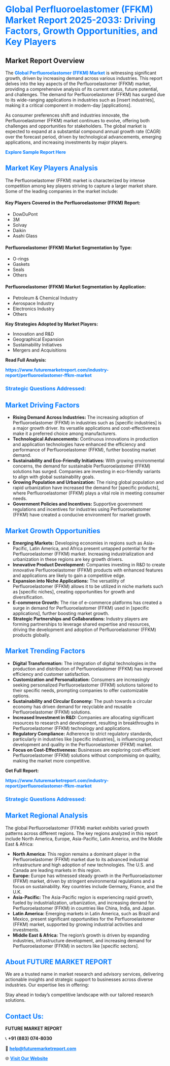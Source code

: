 <h1 style="color: #007BFF;">Global Perfluoroelastomer (FFKM) Market Report 2025-2033: Driving Factors, Growth Opportunities, and Key Players</h1>

<section id="overview">
<h2>Market Report Overview</h2>
<p>The <a href="https://www.futuremarketreport.com/industry-report/perfluoroelastomer-ffkm-market" style="color: #007BFF; text-decoration: none;"><strong>Global Perfluoroelastomer (FFKM) Market</strong></a> is witnessing significant growth, driven by increasing demand across various industries. This report delves into the key aspects of the Perfluoroelastomer (FFKM) market, providing a comprehensive analysis of its current status, future potential, and challenges. The demand for Perfluoroelastomer (FFKM) has surged due to its wide-ranging applications in industries such as [insert industries], making it a critical component in modern-day [applications].</p>
<p>As consumer preferences shift and industries innovate, the Perfluoroelastomer (FFKM) market continues to evolve, offering both challenges and opportunities for stakeholders. The global market is expected to expand at a substantial compound annual growth rate (CAGR) over the forecast period, driven by technological advancements, emerging applications, and increasing investments by major players.</p>
</section>

<section id="overview">
<p><a href="https://www.futuremarketreport.com/request-sample/reportId=26326" style="color: #007BFF; text-decoration: none;"><strong>Explore Sample Report Here</strong></a></p>
</section>

<section id="key-players">
<h2 style="color: #007BFF;">Market Key Players Analysis</h2>
<p>The Perfluoroelastomer (FFKM) market is characterized by intense competition among key players striving to capture a larger market share. Some of the leading companies in the market include:</p>
<h4>Key Players Covered in the Perfluoroelastomer (FFKM) Report:</h4>
<ul><li>DowDuPont</li><li>3M</li><li>Solvay</li><li>Daikin</li><li>Asahi Glass</li></ul>
<h4>Perfluoroelastomer (FFKM) Market Segmentation by Type:</h4>
<ul><li>O-rings</li><li>Gaskets</li><li>Seals</li><li>Others</li></ul>

<h4>Perfluoroelastomer (FFKM) Market Segmentation by Application:</h4>
<ul><li>Petroleum &amp; Chemical Industry</li><li>Aerospace Industry</li><li>Electronics Industry</li><li>Others</li></ul>
<p><strong>Key Strategies Adopted by Market Players:</strong></p>
<ul>
<li>Innovation and R&D</li>
<li>Geographical Expansion</li>
<li>Sustainability Initiatives</li>
<li>Mergers and Acquisitions</li>
</ul>
</section>

<section>
<p><strong>Read Full Analysis: </strong></p><a href="https://www.futuremarketreport.com/industry-report/perfluoroelastomer-ffkm-market" style="color: #007BFF; text-decoration: none;"><strong>https://www.futuremarketreport.com/industry-report/perfluoroelastomer-ffkm-market</strong></a>
<h3 style="color: #007BFF;">Strategic Questions Addressed:</h3>
</section>

<section id="driving-factors">
<h2 style="color: #007BFF;">Market Driving Factors</h2>
<ul>
<li><strong>Rising Demand Across Industries:</strong> The increasing adoption of Perfluoroelastomer (FFKM) in industries such as [specific industries] is a major growth driver. Its versatile applications and cost-effectiveness make it a preferred choice among manufacturers.</li>
<li><strong>Technological Advancements:</strong> Continuous innovations in production and application technologies have enhanced the efficiency and performance of Perfluoroelastomer (FFKM), further boosting market demand.</li>
<li><strong>Sustainability and Eco-Friendly Initiatives:</strong> With growing environmental concerns, the demand for sustainable Perfluoroelastomer (FFKM) solutions has surged. Companies are investing in eco-friendly variants to align with global sustainability goals.</li>
<li><strong>Growing Population and Urbanization:</strong> The rising global population and rapid urbanization have increased the demand for [specific products], where Perfluoroelastomer (FFKM) plays a vital role in meeting consumer needs.</li>
<li><strong>Government Policies and Incentives:</strong> Supportive government regulations and incentives for industries using Perfluoroelastomer (FFKM) have created a conducive environment for market growth.</li>
</ul>
</section>

<section id="growth-opportunities">
<h2 style="color: #007BFF;">Market Growth Opportunities</h2>
<ul>
<li><strong>Emerging Markets:</strong> Developing economies in regions such as Asia-Pacific, Latin America, and Africa present untapped potential for the Perfluoroelastomer (FFKM) market. Increasing industrialization and urbanization in these regions are key growth drivers.</li>
<li><strong>Innovative Product Development:</strong> Companies investing in R&D to create innovative Perfluoroelastomer (FFKM) products with enhanced features and applications are likely to gain a competitive edge.</li>
<li><strong>Expansion into Niche Applications:</strong> The versatility of Perfluoroelastomer (FFKM) allows it to be utilized in niche markets such as [specific niches], creating opportunities for growth and diversification.</li>
<li><strong>E-commerce Growth:</strong> The rise of e-commerce platforms has created a surge in demand for Perfluoroelastomer (FFKM) used in [specific applications], further boosting market growth.</li>
<li><strong>Strategic Partnerships and Collaborations:</strong> Industry players are forming partnerships to leverage shared expertise and resources, driving the development and adoption of Perfluoroelastomer (FFKM) products globally.</li>
</ul>
</section>

<section id="trending-factors">
<h2 style="color: #007BFF;">Market Trending Factors</h2>
<ul>
<li><strong>Digital Transformation:</strong> The integration of digital technologies in the production and distribution of Perfluoroelastomer (FFKM) has improved efficiency and customer satisfaction.</li>
<li><strong>Customization and Personalization:</strong> Consumers are increasingly seeking personalized Perfluoroelastomer (FFKM) solutions tailored to their specific needs, prompting companies to offer customizable options.</li>
<li><strong>Sustainability and Circular Economy:</strong> The push towards a circular economy has driven demand for recyclable and reusable Perfluoroelastomer (FFKM) solutions.</li>
<li><strong>Increased Investment in R&D:</strong> Companies are allocating significant resources to research and development, resulting in breakthroughs in Perfluoroelastomer (FFKM) technology and applications.</li>
<li><strong>Regulatory Compliance:</strong> Adherence to strict regulatory standards, particularly in industries like [specific industries], is influencing product development and quality in the Perfluoroelastomer (FFKM) market.</li>
<li><strong>Focus on Cost-Effectiveness:</strong> Businesses are exploring cost-efficient Perfluoroelastomer (FFKM) solutions without compromising on quality, making the market more competitive.</li>
</ul>
</section>

<section>
<p><strong>Get Full Report: </strong></p><a href="https://www.futuremarketreport.com/industry-report/perfluoroelastomer-ffkm-market" style="color: #007BFF; text-decoration: none;"><strong>https://www.futuremarketreport.com/industry-report/perfluoroelastomer-ffkm-market</strong></a>
<h3 style="color: #007BFF;">Strategic Questions Addressed:</h3>
</section>


<section id="regional-analysis">
<h2 style="color: #007BFF;">Market Regional Analysis</h2>
<p>The global Perfluoroelastomer (FFKM) market exhibits varied growth patterns across different regions. The key regions analyzed in this report include North America, Europe, Asia-Pacific, Latin America, and the Middle East & Africa:</p>
<ul>
<li><strong>North America:</strong> This region remains a dominant player in the Perfluoroelastomer (FFKM) market due to its advanced industrial infrastructure and high adoption of new technologies. The U.S. and Canada are leading markets in this region.</li>
<li><strong>Europe:</strong> Europe has witnessed steady growth in the Perfluoroelastomer (FFKM) market, driven by stringent environmental regulations and a focus on sustainability. Key countries include Germany, France, and the U.K.</li>
<li><strong>Asia-Pacific:</strong> The Asia-Pacific region is experiencing rapid growth, fueled by industrialization, urbanization, and increasing demand for Perfluoroelastomer (FFKM) in countries like China, India, and Japan.</li>
<li><strong>Latin America:</strong> Emerging markets in Latin America, such as Brazil and Mexico, present significant opportunities for the Perfluoroelastomer (FFKM) market, supported by growing industrial activities and investments.</li>
<li><strong>Middle East & Africa:</strong> The region’s growth is driven by expanding industries, infrastructure development, and increasing demand for Perfluoroelastomer (FFKM) in sectors like [specific sectors].</li>
</ul>
</section>

<footer>
<h2 style="color: #007BFF;">About FUTURE MARKET REPORT</h2>
<p>We are a trusted name in market research and advisory services, delivering actionable insights and strategic support to businesses across diverse industries. Our expertise lies in offering:</p>

<p>Stay ahead in today’s competitive landscape with our tailored research solutions.</p>

<h2 style="color: #007BFF;">Contact Us:</h2>
<p><strong>FUTURE MARKET REPORT</strong></p>
<p>📞 <strong>+91 (883) 074-8030</strong></p>
<p>📧 <strong><a href="mailto:help@futuremarketreport.com" style="color: #007BFF;">help@futuremarketreport.com</a></strong></p>
<p>🌐 <strong><a href="https://www.futuremarketreport.com/" style="color: #007BFF;">Visit Our Website</a></strong></p>
</footer>